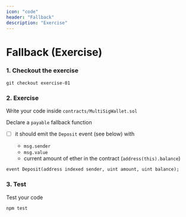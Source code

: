```yaml
---
icon: "code"
header: "Fallback"
description: "Exercise"
---
```


# Fallback (Exercise)

### 1. Checkout the exercise

```shell
git checkout exercise-01
```

### 2. Exercise

Write your code inside `contracts/MultiSigWallet.sol`

Declare a `payable` fallback function

- [ ] it should emit the `Deposit` event (see below) with

  - `msg.sender`
  - `msg.value`
  - current amount of ether in the contract (`address(this).balance`)

```solidity
event Deposit(address indexed sender, uint amount, uint balance);
```

### 3. Test

Test your code

```
npm test
```
